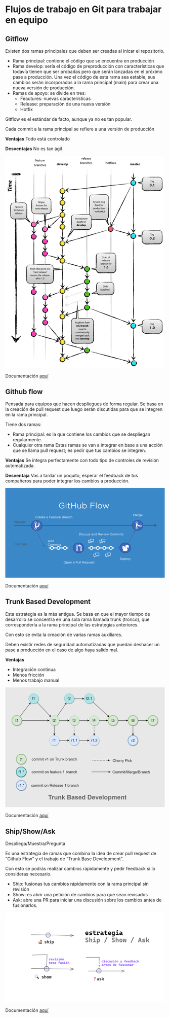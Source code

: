 # Flujos de trabajo en Git para trabajar en equipo

## Gitflow
Existen dos ramas principales que deben ser creadas al inicar el repositorio.

- Rama principal: contiene el código que se encuentra en producción
- Rama develop: sería el código de preproducción con características que todavía tienen que ser probadas pero que serán lanzadas en el próximo pase a producción. Una vez el código de esta rama sea estable, sus cambios serán incorporados a la rama principal (main) para crear una nueva versión de producción.
- Ramas de apoyo: se divide en tres:
  - Feautures: nuevas características
  - Release: preparación de una nueva versión
  - Hotfix

Gitflow es el estándar de facto, aunque ya no es tan popular.

Cada commit a la rama principal se refiere a una versión de producción

**Ventajas**
Todo está controlado

**Desventajas**
No es tan ágil

![](./Images/git-model.png)

Documentación [aquí](https://nvie.com/posts/a-successful-git-branching-model/)

## Github flow
Pensada para equipos que hacen despliegues de forma regular. Se basa en la creación de pull request que luego serán discutidas para que se integren en la rama principal.

Tiene dos ramas:
- Rama principal: es la que contiene los cambios que se despliegan regularmente.
- Cualquier otra rama
Estas ramas se van a integrar en base a una acción que se llama pull request; es pedir que tus cambios se integren.

**Ventajas**
Se integra perfectamente con todo tipo de controles de revisión automatizada.

**Desventaja**
Vas a tardar un poquito, esperar el feedback de tus compañeros para poder integrar los cambios a producción.

![](./Images/github-flow.png)

Documentación [aquí](https://docs.github.com/es/get-started/quickstart/github-flow)

## Trunk Based Development
Esta estrategia es la más antigua. Se basa en que el mayor tiempo de desarrollo se concentra en una sola rama llamada trunk (tronco), que correspondería a la rama principal de las estrategias anteriores.

Con esto se evita la creación de varias ramas auxiliares.

Deben existir redes de seguridad automatizadas que puedan deshacer un pase a producción en el caso de algo haya salido mal.

**Ventajas**
- Integración continua
- Menos fricción
- Menos trabajo manual

![](./Images/trunk_based_development.png)

Documentación [aquí](https://trunkbaseddevelopment.com)

## Ship/Show/Ask
Despliega/Muestra/Pregunta

Es una estrategia de ramas que combina la idea de crear pull request de “Github Flow” y el trabajo de “Trunk Base Development”.

Con esto se podrás realizar cambios rápidamente y pedir feedback si lo consideras necesario.

- Ship: fusionas tus cambios rápidamente con la rama principal sin revisión
- Show: es abrir una petición de cambios para que sean revisados
- Ask: abre una PR para iniciar una discusión sobre los cambios antes de fusionarlos.

![](./Images/ship-show-ask.png)

Documentación [aquí](https://martinfowler.com/articles/ship-show-ask.html)
